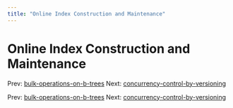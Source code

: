```yaml
---
title: "Online Index Construction and Maintenance"
---
```


# Online Index Construction and Maintenance

Prev: [bulk-operations-on-b-trees](bulk-operations-on-b-trees.md)
Next: [concurrency-control-by-versioning](concurrency-control-by-versioning.md)

Prev: [bulk-operations-on-b-trees](bulk-operations-on-b-trees.md)
Next: [concurrency-control-by-versioning](concurrency-control-by-versioning.md)
